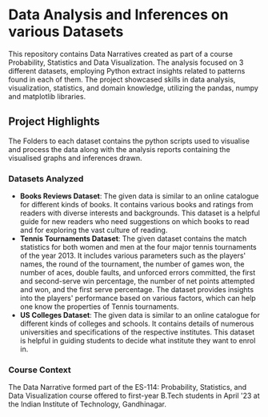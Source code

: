 # Data Analysis and Inferences on various Datasets

This repository contains Data Narratives created as part of a course Probability, Statistics and Data Visualization. The analysis focused on 3 different datasets, employing Python extract insights related to patterns found in each of them. The project showcased skills in data analysis, visualization, statistics, and domain knowledge, utilizing the pandas, numpy and matplotlib libraries.

## Project Highlights
The Folders to each dataset contains the python scripts used to visualise and process the data along with the analysis reports containing the visualised graphs and inferences drawn.

### Datasets Analyzed
- **Books Reviews Dataset**: The given data is similar to an online catalogue for different 
    kinds of books. It contains various books and ratings from 
    readers with diverse interests and backgrounds. This dataset is 
    a helpful guide for new readers who need suggestions on which 
    books to read and for exploring the vast culture of reading.
- **Tennis Tournaments Dataset**: The given dataset contains the match statistics for both women 
    and men at the four major tennis tournaments of the year 2013.
    It includes various parameters such as the players' names, the 
    round of the tournament, the number of games won, the number 
    of aces, double faults, and unforced errors committed, the first 
    and second-serve win percentage, the number of net points 
    attempted and won, and the first serve percentage. The dataset 
    provides insights into the players' performance based on 
    various factors, which can help one know the properties of 
    Tennis tournaments.
- **US Colleges Dataset**: The given data is similar to an online catalogue for different 
    kinds of colleges and schools. It contains details of numerous 
    universities and specifications of the respective institutes. This 
    dataset is helpful in guiding students to decide what institute
    they want to enrol in.


### Course Context
The Data Narrative formed part of the ES-114: Probability, Statistics, and Data Visualization course offered to first-year B.Tech students in April '23 at the Indian Institute of Technology, Gandhinagar.
